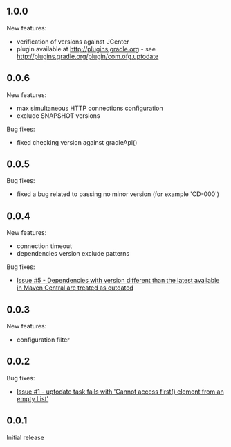 1.0.0
-----
New features:
* verification of versions against JCenter
* plugin available at http://plugins.gradle.org - see http://plugins.gradle.org/plugin/com.ofg.uptodate

0.0.6
-----
New features:
* max simultaneous HTTP connections configuration
* exclude SNAPSHOT versions

Bug fixes:
* fixed checking version against gradleApi()

0.0.5
-----
Bug fixes:
* fixed a bug related to passing no minor version (for example 'CD-000')

0.0.4
-----
New features:
* connection timeout
* dependencies version exclude patterns

Bug fixes:
* [Issue #5 - Dependencies with version different than the latest available in Maven Central are treated as outdated](https://github.com/4finance/uptodate-gradle-plugin/issues/5)

0.0.3
-----
New features:
* configuration filter

0.0.2
-----
Bug fixes:
* [Issue #1 - uptodate task fails with 'Cannot access first() element from an empty List'](https://github.com/4finance/uptodate-gradle-plugin/issues/1)

0.0.1
-----
Initial release